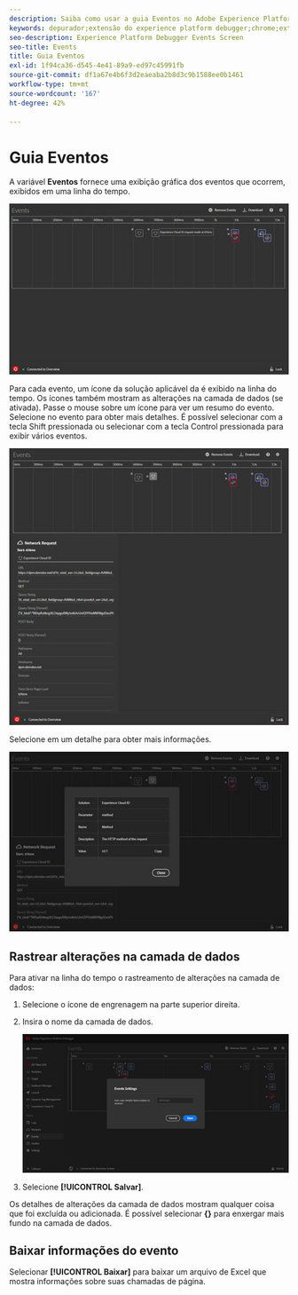 ```yaml
---
description: Saiba como usar a guia Eventos no Adobe Experience Platform Debugger.
keywords: depurador;extensão do experience platform debugger;chrome;extensão;eventos;dtm;target
seo-description: Experience Platform Debugger Events Screen
seo-title: Events
title: Guia Eventos
exl-id: 1f94ca36-d545-4e41-89a9-ed97c45991fb
source-git-commit: df1a67e4b6f3d2eaeaba2b8d3c9b1588ee0b1461
workflow-type: tm+mt
source-wordcount: '167'
ht-degree: 42%

---
```


# Guia Eventos

A variável **Eventos** fornece uma exibição gráfica dos eventos que ocorrem, exibidos em uma linha do tempo.

![](images/events.jpg)

Para cada evento, um ícone da solução aplicável da é exibido na linha do tempo. Os ícones também mostram as alterações na camada de dados (se ativada). Passe o mouse sobre um ícone para ver um resumo do evento. Selecione no evento para obter mais detalhes. É possível selecionar com a tecla Shift pressionada ou selecionar com a tecla Control pressionada para exibir vários eventos.

![](images/events-details.jpg)

Selecione em um detalhe para obter mais informações.

![](images/events-details-more.jpg)

## Rastrear alterações na camada de dados

Para ativar na linha do tempo o rastreamento de alterações na camada de dados:

1. Selecione o ícone de engrenagem na parte superior direita.
1. Insira o nome da camada de dados.

   ![](images/event-datalayer.jpg)

1. Selecione **[!UICONTROL Salvar]**.

Os detalhes de alterações da camada de dados mostram qualquer coisa que foi excluída ou adicionada. É possível selecionar **{}** para enxergar mais fundo na camada de dados.

## Baixar informações do evento

Selecionar **[!UICONTROL Baixar]** para baixar um arquivo de Excel que mostra informações sobre suas chamadas de página.
